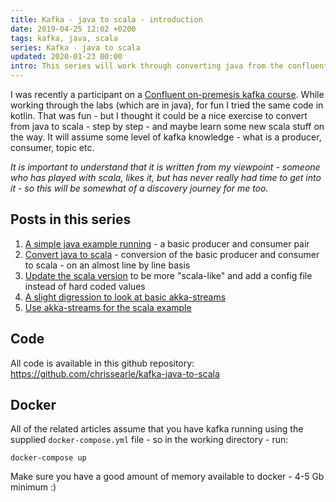 ```yaml
---
title: Kafka - java to scala - introduction
date: 2019-04-25 12:02 +0200
tags: kafka, java, scala
series: Kafka - java to scala
updated: 2020-01-23 00:00
intro: This series will work through converting java from the confluent on-premesis course to scala
---
```


I was recently a participant on a [Confluent on-premesis kafka course](https://www.confluent.io/training/). While working through the labs (which are in java), for fun I tried the same code in kotlin. That was fun - but I thought it could be a nice exercise to convert from java to scala - step by step - and maybe learn some new scala stuff on the way. It will assume some level of kafka knowledge - what is a producer, consumer, topic etc.

_It is important to understand that it is written from my viewpoint - someone who has played with scala, likes it, but has never really had time to get into it - so this will be somewhat of a discovery journey for me too._

## Posts in this series

1. [A simple java example running](/2019/04/25/kafka-java-to-scala-java/) - a basic producer and consumer pair
1. [Convert java to scala](/2019/04/30/kafka-java-to-scala-scala-v1) - conversion of the basic producer and consumer to scala - on an almost line by line basis
1. [Update the scala version](/2019/05/03/kafka-java-to-scala-scala-v2/) to be more "scala-like" and add a config file instead of hard coded values
1. [A slight digression to look at basic akka-streams](/2019/05/08/kafka-java-to-scala-akka-streams-basics/)
1. [Use akka-streams for the scala example](/2019/05/15/kafka-java-to-scala-akka-streams-kafka/)

## Code

All code is available in this github repository: https://github.com/chrissearle/kafka-java-to-scala

## Docker

All of the related articles assume that you have kafka running using the supplied `docker-compose.yml` file - so in the working directory - run:

    docker-compose up

Make sure you have a good amount of memory available to docker - 4-5 Gb minimum :)
